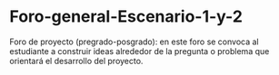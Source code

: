 # Foro-general-Escenario-1-y-2
Foro de proyecto (pregrado-posgrado): en este foro se convoca al estudiante a construir ideas alrededor de la pregunta o problema que orientará el desarrollo del proyecto.
